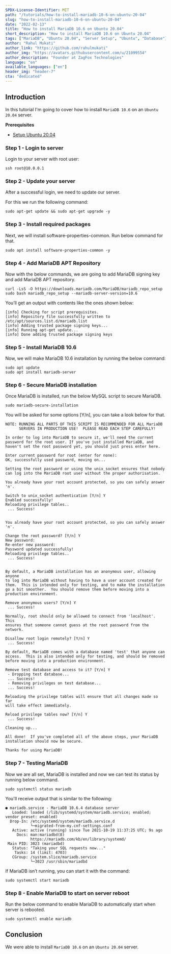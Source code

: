```yaml
---
SPDX-License-Identifier: MIT
path: "/tutorials/how-to-install-mariadb-10-6-on-ubuntu-20-04"
slug: "how-to-install-mariadb-10-6-on-ubuntu-20-04"
date: "2022-02-13"
title: "How to install MariaDB 10.6 on Ubuntu 20.04"
short_description: "How to install MariaDB 10.6 on Ubuntu 20.04"
tags: ["MariaDB", "Ubuntu 20.04", "Server Setup", "Ubuntu", "Database"]
author: "Rahul Mukati"
author_link: "https://github.com/rahulmukati"
author_img: "https://avatars.githubusercontent.com/u/21099554"
author_description: "Founder at ZagFox Technologies"
language: "en"
available_languages: ["en"]
header_img: "header-7"
cta: "dedicated"
---
```


## Introduction

In this tutorial I'm going to cover how to install `MariaDB 10.6` on an `Ubuntu 20.04` server.

**Prerequisites**
* [Setup Ubuntu 20.04](https://community.hetzner.com/tutorials/setup-ubuntu-20-04/)

### Step 1 - Login to server
Login to your server with root user:

```shell
ssh root@10.0.0.1
```

### Step 2 - Update your server

After a successful login, we need to update our server.

For this we run the following command:

```shell
sudo apt-get update && sudo apt-get upgrade -y
```

### Step 3 - Install required packages

Next, we will install software-properties-common. Run below command for that.

```shell
sudo apt install software-properties-common -y
```

### Step 4 - Add MariaDB APT Repository

Now with the below commands, we are going to add MariaDB signing key and add MariaDB APT repository.

```shell
curl -LsS -O https://downloads.mariadb.com/MariaDB/mariadb_repo_setup
sudo bash mariadb_repo_setup --mariadb-server-version=10.6
```

You’ll get an output with contents like the ones shown below:

```shell
[info] Checking for script prerequisites.
[info] Repository file successfully written to /etc/apt/sources.list.d/mariadb.list
[info] Adding trusted package signing keys...
[info] Running apt-get update...
[info] Done adding trusted package signing keys
```

### Step 5 - Install MariaDB 10.6

Now, we will make MariaDB 10.6 installation by running the below command:

```shell
sudo apt update
sudo apt install mariadb-server
```

### Step 6 - Secure MariaDB installation

Once MariaDB is installed, run the below MySQL script to secure MariaDB.

```shell
sudo mariadb-secure-installation
```

You will be asked for some options [Y/n], you can take a look below for that.

```shell
NOTE: RUNNING ALL PARTS OF THIS SCRIPT IS RECOMMENDED FOR ALL MariaDB
      SERVERS IN PRODUCTION USE!  PLEASE READ EACH STEP CAREFULLY!

In order to log into MariaDB to secure it, we'll need the current
password for the root user. If you've just installed MariaDB, and
haven't set the root password yet, you should just press enter here.

Enter current password for root (enter for none): 
OK, successfully used password, moving on...

Setting the root password or using the unix_socket ensures that nobody
can log into the MariaDB root user without the proper authorisation.

You already have your root account protected, so you can safely answer 'n'.

Switch to unix_socket authentication [Y/n] Y
Enabled successfully!
Reloading privilege tables..
 ... Success!


You already have your root account protected, so you can safely answer 'n'.

Change the root password? [Y/n] Y
New password: 
Re-enter new password: 
Password updated successfully!
Reloading privilege tables..
 ... Success!


By default, a MariaDB installation has an anonymous user, allowing anyone
to log into MariaDB without having to have a user account created for
them.  This is intended only for testing, and to make the installation
go a bit smoother.  You should remove them before moving into a
production environment.

Remove anonymous users? [Y/n] Y
 ... Success!

Normally, root should only be allowed to connect from 'localhost'.  This
ensures that someone cannot guess at the root password from the network.

Disallow root login remotely? [Y/n] Y
 ... Success!

By default, MariaDB comes with a database named 'test' that anyone can
access.  This is also intended only for testing, and should be removed
before moving into a production environment.

Remove test database and access to it? [Y/n] Y
 - Dropping test database...
 ... Success!
 - Removing privileges on test database...
 ... Success!

Reloading the privilege tables will ensure that all changes made so far
will take effect immediately.

Reload privilege tables now? [Y/n] Y
 ... Success!

Cleaning up...

All done!  If you've completed all of the above steps, your MariaDB
installation should now be secure.

Thanks for using MariaDB!
```

### Step 7 - Testing MariaDB

Now we are all set, MariaDB is installed and now we can test its status by running below command.

```shell
sudo systemctl status mariadb
```

You'll receive output that is similar to the following:

```shell
● mariadb.service - MariaDB 10.6.4 database server
   Loaded: loaded (/lib/systemd/system/mariadb.service; enabled; vendor preset: enabled)
  Drop-In: /etc/systemd/system/mariadb.service.d
           └─migrated-from-my.cnf-settings.conf
   Active: active (running) since Tue 2021-10-19 11:37:25 UTC; 9s ago
     Docs: man:mariadbd(8)
           https://mariadb.com/kb/en/library/systemd/
 Main PID: 3023 (mariadbd)
   Status: "Taking your SQL requests now..."
    Tasks: 14 (limit: 4703)
   CGroup: /system.slice/mariadb.service
           └─3023 /usr/sbin/mariadbd
```

If MariaDB isn’t running, you can start it with the command:

```shell
sudo systemctl start mariadb
```

### Step 8 - Enable MariaDB to start on server reboot

Run the below command to enable MariaDB to automatically start when server is rebooted.

```shell
sudo systemctl enable mariadb
```

## Conclusion

We were able to install `MariaDB 10.6` on an `Ubuntu 20.04` server.
